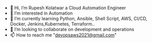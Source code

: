 - 👋 Hi, I’m Rupesh Kolatwar a  Cloud Automation Engineer
- 👀 I’m interested in Automation 
- 🌱 I’m currently learning Python, Ansible, Shell Script, AWS, CI/CD, Docker, Jenkins,Kubernetes, Terraform..
- 💞️ I’m looking to collaborate on development and operations 
- 📫 How to reach me "devopsaws2021@gmail.com"

<!---
cloudautomation2021/cloudautomation2021 is a ✨ special ✨ repository because its `README.md` (this file) appears on your GitHub profile.
You can click the Preview link to take a look at your changes.
--->

